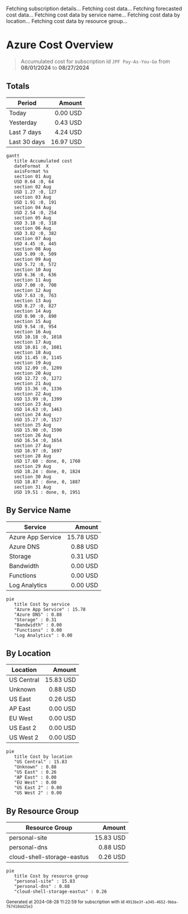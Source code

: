 Fetching subscription details...
Fetching cost data...
Fetching forecasted cost data...
Fetching cost data by service name...
Fetching cost data by location...
Fetching cost data by resource group...
# Azure Cost Overview

> Accumulated cost for subscription id `JPF Pay-As-You-Go` from **08/01/2024** to **08/27/2024**

## Totals

|Period|Amount|
|---|---:|
|Today|0.00 USD|
|Yesterday|0.43 USD|
|Last 7 days|4.24 USD|
|Last 30 days|16.97 USD|

```mermaid
gantt
   title Accumulated cost
   dateFormat  X
   axisFormat %s
   section 01 Aug
   USD 0.64 :0, 64
   section 02 Aug
   USD 1.27 :0, 127
   section 03 Aug
   USD 1.91 :0, 191
   section 04 Aug
   USD 2.54 :0, 254
   section 05 Aug
   USD 3.18 :0, 318
   section 06 Aug
   USD 3.82 :0, 382
   section 07 Aug
   USD 4.45 :0, 445
   section 08 Aug
   USD 5.09 :0, 509
   section 09 Aug
   USD 5.72 :0, 572
   section 10 Aug
   USD 6.36 :0, 636
   section 11 Aug
   USD 7.00 :0, 700
   section 12 Aug
   USD 7.63 :0, 763
   section 13 Aug
   USD 8.27 :0, 827
   section 14 Aug
   USD 8.90 :0, 890
   section 15 Aug
   USD 9.54 :0, 954
   section 16 Aug
   USD 10.18 :0, 1018
   section 17 Aug
   USD 10.81 :0, 1081
   section 18 Aug
   USD 11.45 :0, 1145
   section 19 Aug
   USD 12.09 :0, 1209
   section 20 Aug
   USD 12.72 :0, 1272
   section 21 Aug
   USD 13.36 :0, 1336
   section 22 Aug
   USD 13.99 :0, 1399
   section 23 Aug
   USD 14.63 :0, 1463
   section 24 Aug
   USD 15.27 :0, 1527
   section 25 Aug
   USD 15.90 :0, 1590
   section 26 Aug
   USD 16.54 :0, 1654
   section 27 Aug
   USD 16.97 :0, 1697
   section 28 Aug
   USD 17.60 : done, 0, 1760
   section 29 Aug
   USD 18.24 : done, 0, 1824
   section 30 Aug
   USD 18.87 : done, 0, 1887
   section 31 Aug
   USD 19.51 : done, 0, 1951
```

## By Service Name

|Service|Amount|
|---|---:|
|Azure App Service|15.78 USD|
|Azure DNS|0.88 USD|
|Storage|0.31 USD|
|Bandwidth|0.00 USD|
|Functions|0.00 USD|
|Log Analytics|0.00 USD|

```mermaid
pie
   title Cost by service
   "Azure App Service" : 15.78
   "Azure DNS" : 0.88
   "Storage" : 0.31
   "Bandwidth" : 0.00
   "Functions" : 0.00
   "Log Analytics" : 0.00
```

## By Location

|Location|Amount|
|---|---:|
|US Central|15.83 USD|
|Unknown|0.88 USD|
|US East|0.26 USD|
|AP East|0.00 USD|
|EU West|0.00 USD|
|US East 2|0.00 USD|
|US West 2|0.00 USD|

```mermaid
pie
   title Cost by location
   "US Central" : 15.83
   "Unknown" : 0.88
   "US East" : 0.26
   "AP East" : 0.00
   "EU West" : 0.00
   "US East 2" : 0.00
   "US West 2" : 0.00
```

## By Resource Group

|Resource Group|Amount|
|---|---:|
|personal-site|15.83 USD|
|personal-dns|0.88 USD|
|cloud-shell-storage-eastus|0.26 USD|

```mermaid
pie
   title Cost by resource group
   "personal-site" : 15.83
   "personal-dns" : 0.88
   "cloud-shell-storage-eastus" : 0.26
```

<sup>Generated at 2024-08-28 11:22:59 for subscription with id `4913be3f-a345-4652-9bba-767418dd25e3`</sup>
